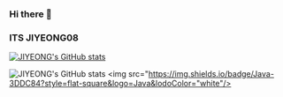 ### Hi there 👋
### ITS JIYEONG08

[![JIYEONG's GitHub stats](https://github-readme-stats.vercel.app/api?username=jiyeong08&count_private=true)](https://github.com/jiyeong08/github-readme-stats)

![JIYEONG's GitHub stats](https://github-readme-stats.vercel.app/api?username=jiyeong08&show_icons=true)
<img src="https://img.shields.io/badge/Java-3DDC84?style=flat-square&logo=Java&lodoColor="white"/>

<!--
**jiyeong08/jiyeong08** is a ✨ _special_ ✨ repository because its `README.md` (this file) appears on your GitHub profile.

Here are some ideas to get you started:

- 🔭 I’m currently working on ...
- 🌱 I’m currently learning ...
- 👯 I’m looking to collaborate on ...
- 🤔 I’m looking for help with ...
- 💬 Ask me about ...
- 📫 How to reach me: ...
- 😄 Pronouns: ...
- ⚡ Fun fact: ...
-->

